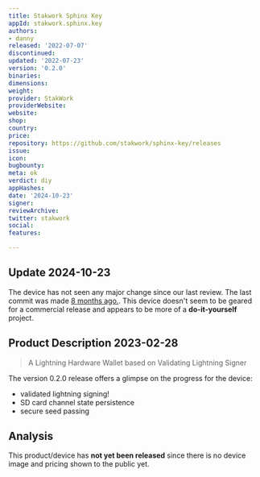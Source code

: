 ```yaml
---
title: Stakwork Sphinx Key
appId: stakwork.sphinx.key
authors:
- danny
released: '2022-07-07'
discontinued: 
updated: '2022-07-23'
version: '0.2.0'
binaries: 
dimensions: 
weight: 
provider: StakWork
providerWebsite: 
website: 
shop: 
country: 
price: 
repository: https://github.com/stakwork/sphinx-key/releases
issue: 
icon: 
bugbounty: 
meta: ok
verdict: diy
appHashes: 
date: '2024-10-23'
signer: 
reviewArchive: 
twitter: stakwork
social: 
features: 

---
```


## Update 2024-10-23

The device has not seen any major change since our last review. The last commit was made [8 months ago.](https://github.com/stakwork/sphinx-key/commit/f54cedf7168546a81d751792c46d91246923f931). This device doesn't seem to be geared for a commercial release and appears to be more of a **do-it-yourself** project.

## Product Description 2023-02-28

> A Lightning Hardware Wallet based on Validating Lightning Signer

The version 0.2.0 release offers a glimpse on the progress for the device: 

- validated lightning signing!
- SD card channel state persistence
- secure seed passing

## Analysis 

This product/device has **not yet been released** since there is no device image and pricing shown to the public yet.